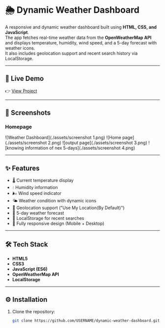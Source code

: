 # 🌦️ Dynamic Weather Dashboard

A responsive and dynamic weather dashboard built using **HTML, CSS, and JavaScript**.  
The app fetches real-time weather data from the **OpenWeatherMap API** and displays temperature, humidity, wind speed, and a 5-day forecast with weather icons.  
It also includes geolocation support and recent search history via LocalStorage.

---

## 🚀 Live Demo
👉 [View Project](https://github.com/Poojanpatel12/-Dynamic-Weather-Dashboard)

---

## 📸 Screenshots
### Homepage
![Weather Dashboard](./assets/screenshot 1.png)
![Home page](./assets/screenshot 2.png)
![output page](./assets/screenshot 3.png)
![knowing information of nex 5-days](./assets/screenshot 4.png)

---

## ✨ Features
- 🌡 Current temperature display  
- 💧 Humidity information  
- 🌬 Wind speed indicator  
- 🌤 Weather condition with dynamic icons  
- 📍 Geolocation support ("Use My Location(By Default)")  
- 📅 5-day weather forecast  
- 💾 LocalStorage for recent searches  
- 📱 Fully responsive design (Mobile + Desktop)  

---

## 🛠 Tech Stack
- **HTML5**  
- **CSS3**  
- **JavaScript (ES6)**  
- **OpenWeatherMap API**  
- **LocalStorage**

---

## ⚙️ Installation
1. Clone the repository:
   ```bash
   git clone https://github.com/USERNAME/dynamic-weather-dashboard.git
